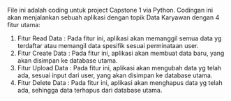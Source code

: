File ini adalah coding untuk project Capstone 1 via Python. 
Codingan ini akan menjalankan sebuah aplikasi dengan topik Data Karyawan dengan 4 fitur utama:
1. Fitur Read Data : Pada fitur ini, aplikasi akan memanggil semua data yg terdaftar atau memangil data spesifik sesuai perminataan user.
2. Fitur Create Data : Pada fitur ini, aplikasi akan membuat data baru, yang akan disimpan ke database utama.
3. Fitur Upload Data : Pada fitur ini, aplikasi akan mengubah data yg telah ada, sesuai input dari user, yang akan disimpan ke database utama. 
4. Fitur Delete Data : Pada fitur ini, aplikasi akan menghapus data yg telah ada, sehingga data terhapus dari database utama.
